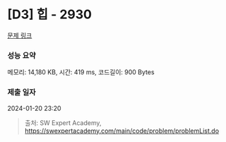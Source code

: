 # [D3] 힙 - 2930 

[문제 링크](https://swexpertacademy.com/main/code/problem/problemDetail.do?contestProbId=AV-Tj7ya3jYDFAXr) 

### 성능 요약

메모리: 14,180 KB, 시간: 419 ms, 코드길이: 900 Bytes

### 제출 일자

2024-01-20 23:20



> 출처: SW Expert Academy, https://swexpertacademy.com/main/code/problem/problemList.do